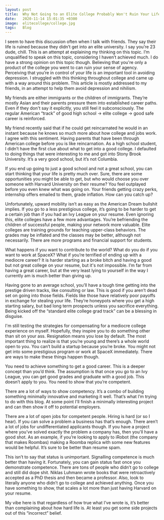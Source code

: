 ```yaml
---
layout: post
title:  Why Not Going to an Elite College Probably Won't Ruin Your Life
date:   2020-11-14 15:01:35 +0300
image:  elitecollege/college.jpg
tags:   Blog
---
```


I seem to have this discussion often when I talk with friends. They say their life is ruined because they didn’t get into an elite university. I say you’re 23 dude, chill. This is an attempt at explaining my thinking on this topic. I’m unqualified to speak on this topic, considering I haven’t achieved much. I do have a strong opinion on this topic though. Believing that you're only a product of the college you went to can ruin your sense of agency. Perceiving that you’re in control of your life is an important tool in avoiding depression. I struggled with this thinking throughout college and came up with a way around this problem. This article is mostly addressed to my friends, in an attempt to help them avoid depression and nihilism.

My friends are either immigrants or the children of immigrants. They’re mostly Asian and their parents pressure them into established career paths. Even if they don't say it explicitly, you still feel it subconsciously. The regular American “track” of good high school -> elite college -> good safe career is reinforced.

My friend recently said that if he could get reincarnated he would in an instant because he knows so much more about how college and jobs work. I agree with this sentiment. Having parents that have been through American college before you is like reincarnation. As a high school student, I didn’t have the first clue about what to get into a good college. I defaulted to doing things that were interesting to me and got into Stony Brook University. It’s a very good school, but it’s not Columbia.

If you end up going to just a good school and not a great school, you can start thinking that your life is pretty much over. Sure, there are some opportunities you might be able to get, but who would choose you over someone with Harvard University on their resume? You feel outplayed before you even knew what was going on. Your friends getting crazy perks, internship offers emailed to them, grade inflation. How can you catch up?

Unfortunately, upward mobility isn’t as easy as the American Dream bullshit implies. If you go to a less prestigious college, it’s going to be harder to get a certain job than if you had an Ivy League on your resume. Even ignoring this, elite colleges have a few more advantages. You’re befriending the children of successful people, making your network more valuable. Elite colleges are training grounds for teaching upper-class behaviors. The grades may be inflated and the classes may be better, although not necessarily. There are more programs and financial support for students.

What happens if you want to contribute to the world? What do you do if you want to work at SpaceX? What if you’re terrified of ending up with a mediocre career? It is harder starting as a broke bitch and having a good but not great college on your resume, but it's not impossible. I’m far from having a great career, but at the very least lying to yourself in the way I currently am is much better than giving up.

Having gone to an average school, you’ll have a tough time getting into the prestige driven tracks, like consulting or law. This is good if you aren’t dead set on going into those fields. Fields like those have relatively poor payoffs in exchange for stealing your life. They’re honeypots where you get a high starting salary, but bad long term prospects unless you sacrifice everything. Being kicked off the “standard elite college grad track” can be a blessing in disguise.

I'm still testing the strategies for compensating for a mediocre college experience on myself. Hopefully, they inspire you to do something other than sit on your ass. Resignation means you lose by default. The most important thing to realize is that you’re young and there’s a whole world open to you. You can’t build a startup because you’re broke. You might not get into some prestigious program or work at SpaceX immediately. There are ways to make these things happen though.

You need to achieve something to get a good career. This is a deeper concept than you’d think. The assumption is that once you go to an Ivy League, you can get good grades and graduate with a good job. This doesn’t apply to you. You need to show that you’re competent.

There are a lot of ways to show competency. It’s a combo of building something minimally innovative and marketing it well. That’s what I’m trying to do with this blog. At some point I'll finish a minimally interesting project and can then show it off to potential employers.

There are a lot of open jobs for competent people. Hiring is hard (or so I hear). If you can solve a problem a business has that’s enough. There aren’t a lot of jobs for undifferentiated applicants though. If you have a project where you’ve solved exactly the problem a company has, then you'll have a good shot. As an example, if you’re looking to apply to iRobot (the company that makes Roombas) making a Roomba replica with some new features would be helpful. It’s sure to be better than resume spam.

This isn’t to say that status is unimportant. Signalling competence is much better than having it. Fortunately, you can gain status fast once you demonstrate competence. There are tons of people who didn’t go to college and still did dope shit. Niklas Luhmann wrote books that were retroactively accepted as a PhD thesis and then became a professor. Also, look to literally anyone who didn’t go to college and achieved anything. Once you have something to show, that scales a lot more than just having Harvard on your resume.

My vibe here is that regardless of how true what I’ve wrote is, it’s better than complaining about how hard life is. At least you get some side projects out of this “incorrect” belief.
